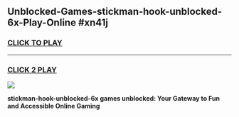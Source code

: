 
## Unblocked-Games-stickman-hook-unblocked-6x-Play-Online #xn41j
<h3>
<a href="https://news.freeplayer.one?title=stickman-hook-unblocked-6x&ref=3">CLICK TO PLAY</a></h3>
<hr>

<h3>
<a href="https://news.freeplayer.one?title=stickman-hook-unblocked-6x&ref=3">CLICK 2 PLAY</a>
  
</h3>

<a href="https://news.freeplayer.one?title=stickman-hook-unblocked-6x&ref=3"><img src="https://clearcache.store/games.png"></a>


**stickman-hook-unblocked-6x games unblocked: Your Gateway to Fun and Accessible Online Gaming**
